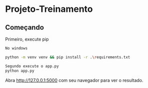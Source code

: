 # Projeto-Treinamento

## Começando

Primeiro, execute pip
```bash
No windows 

python -m venv venv && pip install -r .\requirements.txt

Segundo execute o app.py
python app.py
```
Abra  http://127.0.0.1:5000 com seu navegador para ver o resultado.